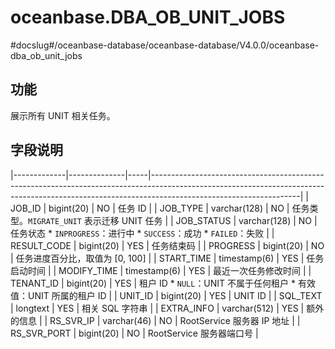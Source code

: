 oceanbase.DBA_OB_UNIT_JOBS 
===============================================
#docslug#/oceanbase-database/oceanbase-database/V4.0.0/oceanbase-dba_ob_unit_jobs


功能 
--------------------

展示所有 UNIT 相关任务。

字段说明 
----------------------



|-------------|--------------|-----|-------------------------------------------------------------------------------------------------------------------------------------------------------------------------------------------------|
| JOB_ID      | bigint(20)   | NO  | 任务 ID                                                                                                                                                                                           |
| JOB_TYPE    | varchar(128) | NO  | 任务类型。`MIGRATE_UNIT` 表示迁移 UNIT 任务                                                                                                                                                                |
| JOB_STATUS  | varchar(128) | NO  | 任务状态 * `INPROGRESS`：进行中   * `SUCCESS`：成功   * `FAILED`：失败    |
| RESULT_CODE | bigint(20)   | YES | 任务结束码                                                                                                                                                                                           |
| PROGRESS    | bigint(20)   | NO  | 任务进度百分比，取值为 \[0, 100\]                                                                                                                                                                          |
| START_TIME  | timestamp(6) | YES | 任务启动时间                                                                                                                                                                                          |
| MODIFY_TIME | timestamp(6) | YES | 最近一次任务修改时间                                                                                                                                                                                      |
| TENANT_ID   | bigint(20)   | YES | 租户 ID * `NULL`：UNIT 不属于任何租户   * 有效值：UNIT 所属的租户 ID                                            |
| UNIT_ID     | bigint(20)   | YES | UNIT ID                                                                                                                                                                                         |
| SQL_TEXT    | longtext     | YES | 相关 SQL 字符串                                                                                                                                                                                      |
| EXTRA_INFO  | varchar(512) | YES | 额外的信息                                                                                                                                                                                           |
| RS_SVR_IP   | varchar(46)  | NO  | RootService 服务器 IP 地址                                                                                                                                                                           |
| RS_SVR_PORT | bigint(20)   | NO  | RootService 服务器端口号                                                                                                                                                                              |



